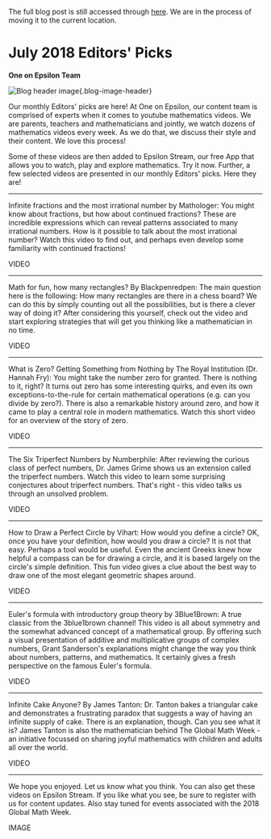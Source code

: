 The full blog post is still accessed through [here](https://www.1onepsilon.com/single-post/2018/07/06/July-2018-Editors-Picks). We are in the process of moving it to the current location.

# July 2018 Editors' Picks

**One on Epsilon Team**

![Blog header image](https://es-app.com/assets/6dXV10.jpg){.blog-image-header}

Our monthly Editors' picks are here! At One on Epsilon, our content team is comprised of experts when it comes to youtube mathematics videos. We are parents, teachers and mathematicians and jointly, we watch dozens of mathematics videos every week. As we do that, we discuss their style and their content. We love this process!

 

Some of these videos are then added to Epsilon Stream, our free App that allows you to watch, play and explore mathematics. Try it now. Further, a few selected videos are presented in our monthly Editors' picks. Here they are! 

---

Infinite fractions and the most irrational number by Mathologer: You might know about fractions, but how about continued fractions? These are incredible expressions which can reveal patterns associated to many irrational numbers. How is it possible to talk about the most irrational number? Watch this video to find out, and perhaps even develop some familiarity with continued fractions!

VIDEO

---

Math for fun, how many rectangles? By Blackpenredpen: The main question here is the following: How many rectangles are there in a chess board? We can do this by simply counting out all the possibilities, but is there a clever way of doing it? After considering this yourself, check out the video and start exploring strategies that will get you thinking like a mathematician in no time.

VIDEO

---

What is Zero? Getting Something from Nothing by The Royal Institution (Dr. Hannah Fry): You might take the number zero for granted. There is nothing to it, right? It turns out zero has some interesting quirks, and even its own exceptions-to-the-rule for certain mathematical operations (e.g. can you divide by zero?). There is also a remarkable history around zero, and how it came to play a central role in modern mathematics. Watch this short video for an overview of the story of zero.

VIDEO

---

The Six Triperfect Numbers by Numberphile: After reviewing the curious class of perfect numbers, Dr. James Grime shows us an extension called the triperfect numbers. Watch this video to learn some surprising conjectures about triperfect numbers. That's right - this video talks us through an unsolved problem.

VIDEO

---

How to Draw a Perfect Circle by Vihart: How would you define a circle? OK, once you have your definition, how would you draw a circle? It is not that easy. Perhaps a tool would be useful. Even the ancient Greeks knew how helpful a compass can be for drawing a circle, and it is based largely on the circle's simple definition. This fun video gives a clue about the best way to draw one of the most elegant geometric shapes around.

VIDEO

---

Euler's formula with introductory group theory by 3Blue1Brown: A true classic from the 3blue1brown channel! This video is all about symmetry and the somewhat advanced concept of a mathematical group. By offering such a visual presentation of additive and multiplicative groups of complex numbers, Grant Sanderson's explanations might change the way you think about numbers, patterns, and mathematics. It certainly gives a fresh perspective on the famous Euler's formula.

VIDEO

---

Infinite Cake Anyone? By James Tanton: Dr. Tanton bakes a triangular cake and demonstrates a frustrating paradox that suggests a way of having an infinite supply of cake. There is an explanation, though. Can you see what it is? James Tanton is also the mathematician behind The Global Math Week - an initiative focussed on sharing joyful mathematics with children and adults all over the world.

VIDEO

---

We hope you enjoyed. Let us know what you think. You can also get these videos on Epsilon Stream. If you like what you see, be sure to register with us for content updates. Also stay tuned for events associated with the 2018 Global Math Week.

IMAGE